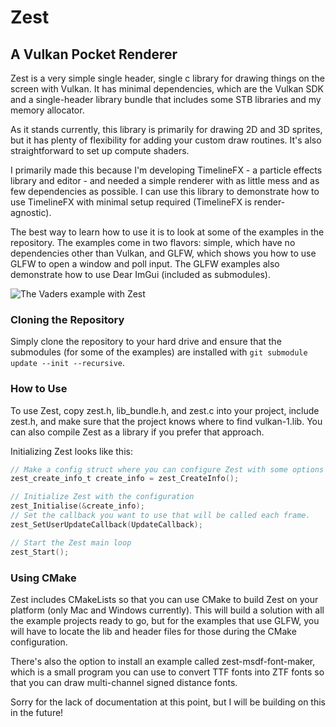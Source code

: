 # Zest
## A Vulkan Pocket Renderer

Zest is a very simple single header, single c library for drawing things on the screen with Vulkan. It has minimal dependencies, which are the Vulkan SDK and a single-header library bundle that includes some STB libraries and my memory allocator.

As it stands currently, this library is primarily for drawing 2D and 3D sprites, but it has plenty of flexibility for adding your custom draw routines. It's also straightforward to set up compute shaders.

I primarily made this because I'm developing TimelineFX - a particle effects library and editor - and needed a simple renderer with as little mess and as few dependencies as possible. I can use this library to demonstrate how to use TimelineFX with minimal setup required (TimelineFX is render-agnostic).

The best way to learn how to use it is to look at some of the examples in the repository. The examples come in two flavors: simple, which have no dependencies other than Vulkan, and GLFW, which shows you how to use GLFW to open a window and poll input. The GLFW examples also demonstrate how to use Dear ImGui (included as submodules).

![The Vaders example with Zest](https://www.rigzsoft.co.uk/media//VadersGameplay.jpg)

### Cloning the Repository

Simply clone the repository to your hard drive and ensure that the submodules (for some of the examples) are installed with `git submodule update --init --recursive`.

### How to Use

To use Zest, copy zest.h, lib_bundle.h, and zest.c into your project, include zest.h, and make sure that the project knows where to find vulkan-1.lib. You can also compile Zest as a library if you prefer that approach.

Initializing Zest looks like this:

```c
// Make a config struct where you can configure Zest with some options
zest_create_info_t create_info = zest_CreateInfo();

// Initialize Zest with the configuration
zest_Initialise(&create_info);
// Set the callback you want to use that will be called each frame.
zest_SetUserUpdateCallback(UpdateCallback);

// Start the Zest main loop
zest_Start();
```

### Using CMake

Zest includes CMakeLists so that you can use CMake to build Zest on your platform (only Mac and Windows currently). This will build a solution with all the example projects ready to go, but for the examples that use GLFW, you will have to locate the lib and header files for those during the CMake configuration.

There's also the option to install an example called zest-msdf-font-maker, which is a small program you can use to convert TTF fonts into ZTF fonts so that you can draw multi-channel signed distance fonts.

Sorry for the lack of documentation at this point, but I will be building on this in the future!
